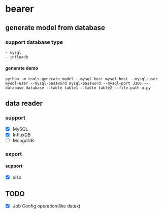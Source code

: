 # bearer
## generate model from database
### support database type
    - mysql
    - influxdb
#### generate demo
```shell script
python -m tools.generate_model --mysql-host mysql-host --mysql-user mysql-user --mysql-password mysql-password --mysql-port 3306 --database database --table table1 --table table2 --file-path a.py
```

## data reader
### support

- [x] MySQL
- [x] InfluxDB
- [ ] MongoDB

### export

#### support

- [x] xlsx

## TODO
- [x] Job Config operation(like datax)